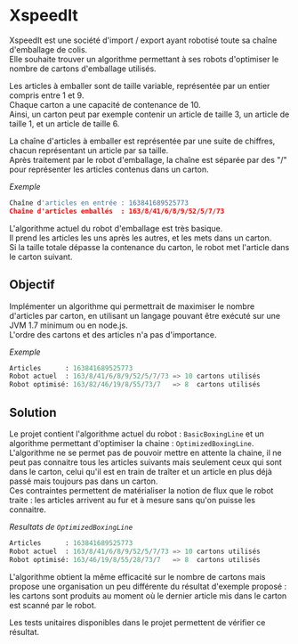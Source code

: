 XspeedIt
========

XspeedIt est une société d'import / export ayant robotisé toute sa chaîne d'emballage de colis.  
Elle souhaite trouver un algorithme permettant à ses robots d'optimiser le nombre de cartons d'emballage utilisés.

Les articles à emballer sont de taille variable, représentée par un entier compris entre 1 et 9.  
Chaque carton a une capacité de contenance de 10.  
Ainsi, un carton peut par exemple contenir un article de taille 3, un article de taille 1, et un article de taille 6.

La chaîne d'articles à emballer est représentée par une suite de chiffres, chacun représentant un article par sa taille.  
Après traitement par le robot d'emballage, la chaîne est séparée par des "/" pour représenter les articles contenus dans un carton.

*Exemple*  
```python
Chaîne d'articles en entrée : 163841689525773  
Chaîne d'articles emballés  : 163/8/41/6/8/9/52/5/7/73
```

L'algorithme actuel du robot d'emballage est très basique.  
Il prend les articles les uns après les autres, et les mets dans un carton.  
Si la taille totale dépasse la contenance du carton, le robot met l'article dans le carton suivant.

Objectif
--------

Implémenter un algorithme qui permettrait de maximiser le nombre d'articles par carton, en utilisant un langage pouvant être exécuté sur une JVM 1.7 minimum ou en node.js.  
L'ordre des cartons et des articles n'a pas d'importance.

*Exemple*  
```python
Articles      : 163841689525773  
Robot actuel  : 163/8/41/6/8/9/52/5/7/73 => 10 cartons utilisés  
Robot optimisé: 163/82/46/19/8/55/73/7   => 8  cartons utilisés
```

Solution
--------

Le projet contient l'algorithme actuel du robot : ```BasicBoxingLine``` et un algorithme permettant d'optimiser la chaine : ```OptimizedBoxingLine```.  
L'algorithme ne se permet pas de pouvoir mettre en attente la chaine, il ne peut pas connaitre tous les articles suivants mais seulement ceux qui sont dans le carton, celui qu'il est en train de traîter et un article en plus déjà passé mais toujours pas dans un carton.  
Ces contraintes permettent de matérialiser la notion de flux que le robot traite : les articles arrivent au fur et à mesure sans qu'on puisse les connaitre.

*Resultats de ```OptimizedBoxingLine```*
```python
Articles      : 163841689525773  
Robot actuel  : 163/8/41/6/8/9/52/5/7/73 => 10 cartons utilisés  
Robot optimisé: 163/46/19/8/55/28/73/7   => 8  cartons utilisés
```
L'algorithme obtient la même efficacité sur le nombre de cartons mais propose une organisation un peu différente du résultat d'exemple proposé : les cartons sont produits au moment où le dernier article mis dans le carton est scanné par le robot.  

Les tests unitaires disponibles dans le projet permettent de vérifier ce résultat.